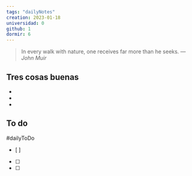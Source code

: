 ```yaml
---
tags: "dailyNotes"
creation: 2023-01-18
universidad: 0
github: 1
dormir: 6
---
```


> In every walk with nature, one receives far more than he seeks.
> — <cite>John Muir</cite>

## Tres cosas buenas 
- 
- 
- 

## To do
#dailyToDo
- [ ] 
- [ ] 
- [ ] 
